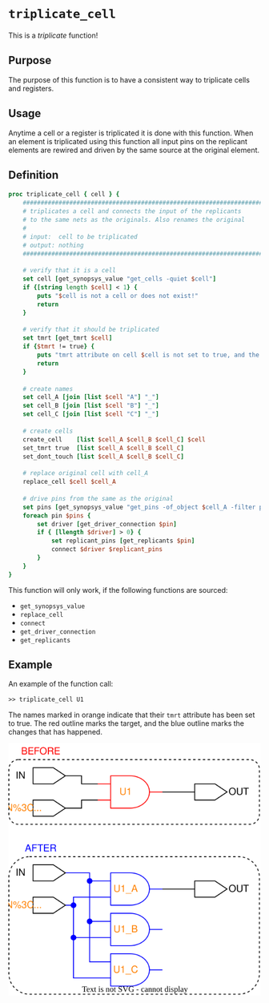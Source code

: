 # ```triplicate_cell```

This is a *triplicate* function!

## Purpose

The purpose of this function is to have a consistent way to triplicate cells and registers.

## Usage

Anytime a cell or a register is triplicated it is done with this function. When an element is triplicated using this function all input pins on the replicant elements are rewired and driven by the same source at the original element.

## Definition

```tcl
proc triplicate_cell { cell } {
    #######################################################################################
    # triplicates a cell and connects the input of the replicants
    # to the same nets as the originals. Also renames the original
    #
    # input:  cell to be triplicated
    # output: nothing
    #######################################################################################

    # verify that it is a cell
    set cell [get_synopsys_value "get_cells -quiet $cell"]
    if {[string length $cell] < 1} {
        puts "$cell is not a cell or does not exist!"
        return
    }

    # verify that it should be triplicated
    set tmrt [get_tmrt $cell]
    if {$tmrt != true} {
        puts "tmrt attribute on cell $cell is not set to true, and the cell will not be triplicated!"
        return
    }

    # create names
    set cell_A [join [list $cell "A"] "_"]
    set cell_B [join [list $cell "B"] "_"]
    set cell_C [join [list $cell "C"] "_"]

    # create cells
    create_cell    [list $cell_A $cell_B $cell_C] $cell
    set_tmrt true  [list $cell_A $cell_B $cell_C]
    set_dont_touch [list $cell_A $cell_B $cell_C]

    # replace original cell with cell_A
    replace_cell $cell $cell_A

    # drive pins from the same as the original
    set pins [get_synopsys_value "get_pins -of_object $cell_A -filter pin_direction==in"]
    foreach pin $pins {
        set driver [get_driver_connection $pin]
        if { [llength $driver] > 0} {
            set replicant_pins [get_replicants $pin]
            connect $driver $replicant_pins
        }
    }
}
```

This function will only work, if the following functions are sourced:

* ```get_synopsys_value```
* ```replace_cell```
* ```connect```
* ```get_driver_connection```
* ```get_replicants```

## Example

An example of the function call:

```tcl
>> triplicate_cell U1
```

The names marked in orange indicate that their ```tmrt``` attribute has been set to true. The red outline marks the target, and the blue outline marks the changes that has happened.

<picture>
  <source media="(prefers-color-scheme: dark)" srcset="../figures/dark-mode/triplicate_scripts/triplicate_cell.drawio.svg">
  <img alt="Example of a triplicate_cell called on a cell" src="../figures/light-mode/triplicate_scripts/triplicate_cell.drawio.svg">
</picture>

